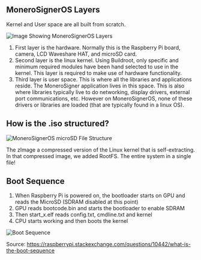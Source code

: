 ## MoneroSignerOS Layers

Kernel and User space are all built from scratch.

![Image Showing MoneroSignerOS Layers](img/ssos_layers.png?raw=true "MoneroSignerOS Layers")

1. First layer is the hardware. Normally this is the Raspberry Pi board, camera, LCD Waveshare HAT, and microSD card.
2. Second layer is the linux kernel. Using Buildroot, only specific and minimum required modules have been hand selected to use in the kernel. This layer is required to make use of hardware functionality.
3. Third layer is user space. This is where all the libraries and applications reside. The MoneroSigner application lives in this space. This is also where libraries typically live to do networking, display drivers, external port communications, etc. However on MoneroSignerOS, none of these drivers or libraries are loaded (that are typically found in a linux OS).

## How is the .iso structured?

![MoneroSignerOS microSD File Structure](img/ssos_sd_files.png?raw=true "MoneroSignerOS microSD File Structure")

The zImage a compressed version of the Linux kernel that is self-extracting. In that compressed image, we added RootFS. The entire system in a single file!

## Boot Sequence

1. When Raspberry Pi is powered on, the bootloader starts on GPU and reads the MicroSD (SDRAM disabled at this point)
2. GPU reads bootcode.bin and starts the bootloader to enable SDRAM
3. Then start_x.elf reads config.txt, cmdline.txt and kernel
4. CPU starts working and then boots the kernel

![Boot Sequence](img/ssos_boot_seq.png?raw=true "Boot Sequence")

Source: https://raspberrypi.stackexchange.com/questions/10442/what-is-the-boot-sequence

